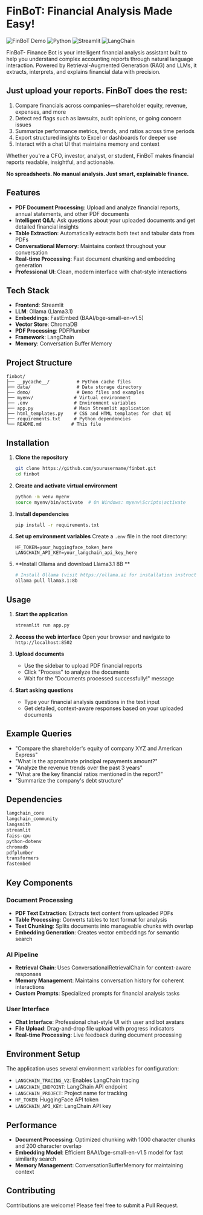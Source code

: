 # FinBoT: Financial Analysis Made Easy! 
![FinBoT Demo](https://img.shields.io/badge/Status-Active-brightgreen)
![Python](https://img.shields.io/badge/Python-3.8+-blue)
![Streamlit](https://img.shields.io/badge/Streamlit-1.0+-red)
![LangChain](https://img.shields.io/badge/LangChain-Latest-yellow)

 
FinBoT- Finance Bot is your intelligent financial analysis assistant built to help you understand complex accounting reports through natural language interaction. Powered by Retrieval-Augmented Generation (RAG) and LLMs, it extracts, interprets, and explains financial data with precision.

## Just upload your reports. FinBoT does the rest:
1. Compare financials across companies—shareholder equity, revenue, expenses, and more
2. Detect red flags such as lawsuits, audit opinions, or going concern issues
3. Summarize performance metrics, trends, and ratios across time periods
4. Export structured insights to Excel or dashboards for deeper use
5. Interact with a chat UI that maintains memory and context

Whether you're a CFO, investor, analyst, or student, FinBoT makes financial reports readable, insightful, and actionable. 

**No spreadsheets. No manual analysis. Just smart, explainable finance.**


## Features

- **PDF Document Processing**: Upload and analyze financial reports, annual statements, and other PDF documents
- **Intelligent Q&A**: Ask questions about your uploaded documents and get detailed financial insights
- **Table Extraction**: Automatically extracts both text and tabular data from PDFs
- **Conversational Memory**: Maintains context throughout your conversation
- **Real-time Processing**: Fast document chunking and embedding generation
- **Professional UI**: Clean, modern interface with chat-style interactions

## Tech Stack

- **Frontend**: Streamlit
- **LLM**: Ollama (Llama3.1)
- **Embeddings**: FastEmbed (BAAI/bge-small-en-v1.5)
- **Vector Store**: ChromaDB
- **PDF Processing**: PDFPlumber
- **Framework**: LangChain
- **Memory**: Conversation Buffer Memory

## Project Structure

```
finbot/
├── __pycache__/          # Python cache files
├── data/                 # Data storage directory
├── demo/                 # Demo files and examples
├── myenv/               # Virtual environment
├── .env                 # Environment variables
├── app.py               # Main Streamlit application
├── html_templates.py    # CSS and HTML templates for chat UI
├── requirements.txt     # Python dependencies
└── README.md           # This file
```

## Installation

1. **Clone the repository**
   ```bash
   git clone https://github.com/yourusername/finbot.git
   cd finbot
   ```

2. **Create and activate virtual environment**
   ```bash
   python -m venv myenv
   source myenv/bin/activate  # On Windows: myenv\Scripts\activate
   ```

3. **Install dependencies**
   ```bash
   pip install -r requirements.txt
   ```

4. **Set up environment variables**
   Create a `.env` file in the root directory:
   ```env
   HF_TOKEN=your_huggingface_token_here
   LANGCHAIN_API_KEY=your_langchain_api_key_here
   ```

5. **Install Ollama and download Llama3.1 8B **
   ```bash
   # Install Ollama (visit https://ollama.ai for installation instructions)
   ollama pull llama3.1:8b
   ```

## Usage

1. **Start the application**
   ```bash
   streamlit run app.py
   ```

2. **Access the web interface**
   Open your browser and navigate to `http://localhost:8502`

3. **Upload documents**
   - Use the sidebar to upload PDF financial reports
   - Click "Process" to analyze the documents
   - Wait for the "Documents processed successfully!" message

4. **Start asking questions**
   - Type your financial analysis questions in the text input
   - Get detailed, context-aware responses based on your uploaded documents

## Example Queries

- "Compare the shareholder's equity of company XYZ and American Express"
- "What is the approximate principal repayments amount?"
- "Analyze the revenue trends over the past 3 years"
- "What are the key financial ratios mentioned in the report?"
- "Summarize the company's debt structure"

## Dependencies

```txt
langchain_core
langchain_community 
langsmith
streamlit 
faiss-cpu
python-dotenv
chromadb
pdfplumber
transformers
fastembed
```

## Key Components

### Document Processing
- **PDF Text Extraction**: Extracts text content from uploaded PDFs
- **Table Processing**: Converts tables to text format for analysis
- **Text Chunking**: Splits documents into manageable chunks with overlap
- **Embedding Generation**: Creates vector embeddings for semantic search

### AI Pipeline
- **Retrieval Chain**: Uses ConversationalRetrievalChain for context-aware responses
- **Memory Management**: Maintains conversation history for coherent interactions
- **Custom Prompts**: Specialized prompts for financial analysis tasks

### User Interface
- **Chat Interface**: Professional chat-style UI with user and bot avatars
- **File Upload**: Drag-and-drop file upload with progress indicators
- **Real-time Processing**: Live feedback during document processing

## Environment Setup

The application uses several environment variables for configuration:

- `LANGCHAIN_TRACING_V2`: Enables LangChain tracing
- `LANGCHAIN_ENDPOINT`: LangChain API endpoint
- `LANGCHAIN_PROJECT`: Project name for tracking
- `HF_TOKEN`: HuggingFace API token
- `LANGCHAIN_API_KEY`: LangChain API key

## Performance

- **Document Processing**: Optimized chunking with 1000 character chunks and 200 character overlap
- **Embedding Model**: Efficient BAAI/bge-small-en-v1.5 model for fast similarity search
- **Memory Management**: ConversationBufferMemory for maintaining context
## Contributing
Contributions are welcome! Please feel free to submit a Pull Request.
